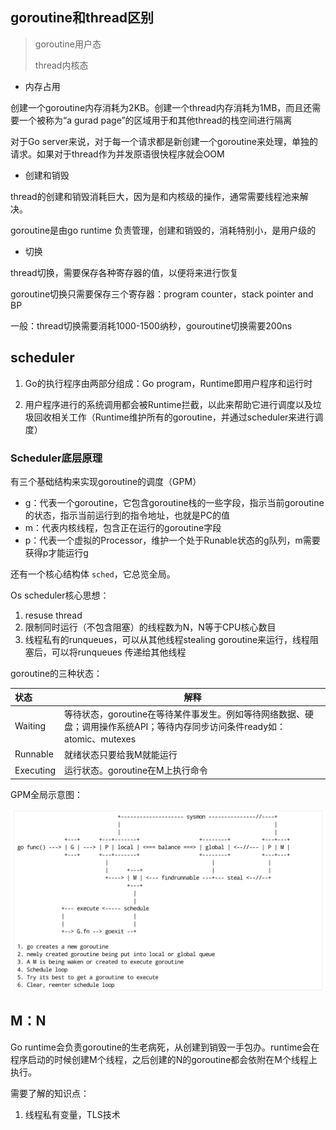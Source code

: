 ## goroutine和thread区别

> goroutine用户态
>
> thread内核态

- 内存占用

创建一个goroutine内存消耗为2KB。创建一个thread内存消耗为1MB，而且还需要一个被称为“a gurad page”的区域用于和其他thread的栈空间进行隔离

对于Go server来说，对于每一个请求都是新创建一个goroutine来处理，单独的请求。如果对于thread作为并发原语很快程序就会OOM

- 创建和销毁

thread的创建和销毁消耗巨大，因为是和内核级的操作，通常需要线程池来解决。

goroutine是由go runtime 负责管理，创建和销毁的，消耗特别小，是用户级的

- 切换

thread切换，需要保存各种寄存器的值，以便将来进行恢复

goroutine切换只需要保存三个寄存器：program counter，stack pointer and BP

一般：thread切换需要消耗1000-1500纳秒，gouroutine切换需要200ns

## scheduler

1. Go的执行程序由两部分组成：Go program，Runtime即用户程序和运行时

2. 用户程序进行的系统调用都会被Runtime拦截，以此来帮助它进行调度以及垃圾回收相关工作（Runtime维护所有的goroutine，并通过scheduler来进行调度）

### Scheduler底层原理

有三个基础结构来实现goroutine的调度（GPM）

- g：代表一个goroutine，它包含goroutine栈的一些字段，指示当前goroutine的状态，指示当前运行到的指令地址，也就是PC的值
- m：代表内核线程，包含正在运行的goroutine字段
- p：代表一个虚拟的Processor，维护一个处于Runable状态的g队列，m需要获得p才能运行g

还有一个核心结构体 `sched`，它总览全局。

Os scheduler核心思想：

1. resuse thread
2. 限制同时运行（不包含阻塞）的线程数为N，N等于CPU核心数目
3. 线程私有的runqueues，可以从其他线程stealing goroutine来运行，线程阻塞后，可以将runqueues 传递给其他线程

goroutine的三种状态：

| 状态      | 解释                                                         |
| :-------- | ------------------------------------------------------------ |
| Waiting   | 等待状态，goroutine在等待某件事发生。例如等待网络数据、硬盘；调用操作系统API；等待内存同步访问条件ready如：atomic、mutexes |
| Runnable  | 就绪状态只要给我M就能运行                                    |
| Executing | 运行状态。goroutine在M上执行命令                             |

GPM全局示意图：

![image-20210315215511980](image-20210315215511980.png)

## M：N

Go runtime会负责goroutine的生老病死，从创建到销毁一手包办。runtime会在程序启动的时候创建M个线程，之后创建的N的goroutine都会依附在M个线程上执行。



需要了解的知识点：

1. 线程私有变量，TLS技术





